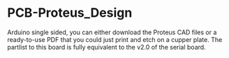 # PCB-Proteus_Design
Arduino single sided, 
you can either download the Proteus CAD files or a ready-to-use PDF that you could just print and etch on a cupper plate. 
The partlist to this board is fully equivalent to the v2.0 of the serial board.

